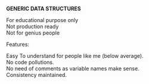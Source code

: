 **GENERIC DATA STRUCTURES**

For educational purpose only  
Not production ready  
Not for genius people  

Features:  

Easy To understand for people like me (below average).  
No code pollutions.  
No need of comments as variable names make sense.  
Consistency maintained.  
